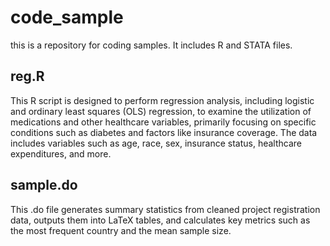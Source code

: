 # code_sample
this is a repository for coding samples. It includes R and STATA files. 

## reg.R
This R script is designed to perform regression analysis, including logistic and ordinary least squares (OLS) regression, to examine the utilization of medications and other healthcare variables, primarily focusing on specific conditions such as diabetes and factors like insurance coverage. The data includes variables such as age, race, sex, insurance status, healthcare expenditures, and more.

## sample.do
This .do file generates summary statistics from cleaned project registration data, outputs them into LaTeX tables, and calculates key metrics such as the most frequent country and the mean sample size.

